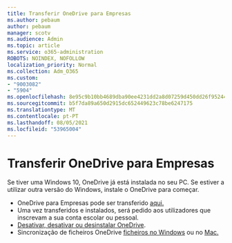```yaml
---
title: Transferir OneDrive para Empresas
ms.author: pebaum
author: pebaum
manager: scotv
ms.audience: Admin
ms.topic: article
ms.service: o365-administration
ROBOTS: NOINDEX, NOFOLLOW
localization_priority: Normal
ms.collection: Adm_O365
ms.custom:
- "9003082"
- "5904"
ms.openlocfilehash: 8e95c9b10bb4689dba90ee4231dd2a8d07259d450dd26f952446edb6ef89eb8b
ms.sourcegitcommit: b5f7da89a650d2915dc652449623c78be6247175
ms.translationtype: MT
ms.contentlocale: pt-PT
ms.lasthandoff: 08/05/2021
ms.locfileid: "53965004"
---
```

# <a name="download-onedrive-for-business"></a>Transferir OneDrive para Empresas

Se tiver uma Windows 10, OneDrive já está instalada no seu PC. Se estiver a utilizar outra versão do Windows, instale o OneDrive para começar.

- OneDrive para Empresas pode ser transferido [aqui.](https://www.microsoft.com/microsoft-365/onedrive/download)
- Uma vez transferidos e instalados, será pedido aos utilizadores que inscrevam a sua conta escolar ou pessoal.
- [Desativar, desativar ou desinstalar OneDrive](https://support.microsoft.com/office/turn-off-disable-or-uninstall-onedrive-f32a17ce-3336-40fe-9c38-6efb09f944b0).
- Sincronização de ficheiros OneDrive [ficheiros no Windows](https://support.microsoft.com/office/615391c4-2bd3-4aae-a42a-858262e42a49) ou no [Mac.](https://support.microsoft.com/office/d11b9f29-00bb-4172-be39-997da46f913f)
